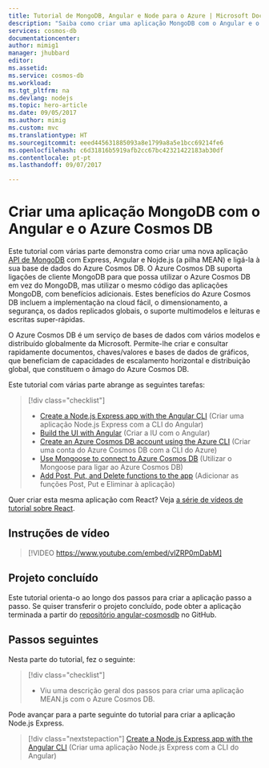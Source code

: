```yaml
---
title: Tutorial de MongoDB, Angular e Node para o Azure | Microsoft Docs
description: "Saiba como criar uma aplicação MongoDB com o Angular e o Node no Azure Cosmos DB mediante a utilização das mesmas APIs que são utilizadas para MongoDB nesta série de tutoriais em vídeo."
services: cosmos-db
documentationcenter: 
author: mimig1
manager: jhubbard
editor: 
ms.assetid: 
ms.service: cosmos-db
ms.workload: 
ms.tgt_pltfrm: na
ms.devlang: nodejs
ms.topic: hero-article
ms.date: 09/05/2017
ms.author: mimig
ms.custom: mvc
ms.translationtype: HT
ms.sourcegitcommit: eeed445631885093a8e1799a8a5e1bcc69214fe6
ms.openlocfilehash: c6d31816b5919afb2cc67bc42321422183ab30df
ms.contentlocale: pt-pt
ms.lasthandoff: 09/07/2017

---
```

# <a name="create-a-mongodb-app-with-angular-and-azure-cosmos-db"></a>Criar uma aplicação MongoDB com o Angular e o Azure Cosmos DB 

Este tutorial com várias parte demonstra como criar uma nova aplicação [API de MongoDB](mongodb-introduction.md) com Express, Angular e Nojde.js (a pilha MEAN) e ligá-la à sua base de dados do Azure Cosmos DB. O Azure Cosmos DB suporta ligações de cliente MongoDB para que possa utilizar o Azure Cosmos DB em vez do MongoDB, mas utilizar o mesmo código das aplicações MongoDB, com benefícios adicionais. Estes benefícios do Azure Cosmos DB incluem a implementação na cloud fácil, o dimensionamento, a segurança, os dados replicados globais, o suporte multimodelos e leituras e escritas super-rápidas. 

O Azure Cosmos DB é um serviço de bases de dados com vários modelos e distribuído globalmente da Microsoft. Permite-lhe criar e consultar rapidamente documentos, chaves/valores e bases de dados de gráficos, que beneficiam de capacidades de escalamento horizontal e distribuição global, que constituem o âmago do Azure Cosmos DB. 

Este tutorial com várias parte abrange as seguintes tarefas:

> [!div class="checklist"]
> * [Create a Node.js Express app with the Angular CLI](tutorial-develop-mongodb-nodejs-part2.md) (Criar uma aplicação Node.js Express com a CLI do Angular)
> * [Build the UI with Angular](tutorial-develop-mongodb-nodejs-part3.md) (Criar a IU com o Angular)
> * [Create an Azure Cosmos DB account using the Azure CLI](tutorial-develop-mongodb-nodejs-part4.md) (Criar uma conta do Azure Cosmos DB com a CLI do Azure) 
> * [Use Mongoose to connect to Azure Cosmos DB](tutorial-develop-mongodb-nodejs-part5.md) (Utilizar o Mongoose para ligar ao Azure Cosmos DB)
> * [Add Post, Put, and Delete functions to the app](tutorial-develop-mongodb-nodejs-part6.md) (Adicionar as funções Post, Put e Eliminar à aplicação)

Quer criar esta mesma aplicação com React? Veja [a série de vídeos de tutorial sobre React](tutorial-develop-mongodb-react.md).

## <a name="video-walkthrough"></a>Instruções de vídeo

> [!VIDEO https://www.youtube.com/embed/vlZRP0mDabM]

## <a name="finished-project"></a>Projeto concluído 

Este tutorial orienta-o ao longo dos passos para criar a aplicação passo a passo. Se quiser transferir o projeto concluído, pode obter a aplicação terminada a partir do [repositório angular-cosmosdb](https://github.com/Azure-Samples/angular-cosmosdb) no GitHub.

## <a name="next-steps"></a>Passos seguintes

Nesta parte do tutorial, fez o seguinte:

> [!div class="checklist"]
> * Viu uma descrição geral dos passos para criar uma aplicação MEAN.js com o Azure Cosmos DB. 

Pode avançar para a parte seguinte do tutorial para criar a aplicação Node.js Express.

> [!div class="nextstepaction"]
> [Create a Node.js Express app with the Angular CLI](tutorial-develop-mongodb-nodejs-part2.md) (Criar uma aplicação Node.js Express com a CLI do Angular)

